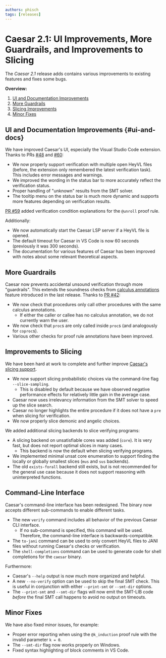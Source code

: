 ```yaml
---
authors: phisch
tags: [releases]
---
```


# Caesar 2.1: UI Improvements, More Guardrails, and Improvements to Slicing

The *Caesar 2.1* release adds contains various improvements to existing features and fixes some bugs.

**Overview:**

 1. [UI and Documentation Improvements](./2025-01-17-caesar-2-1.md#ui-and-docs)
 2. [More Guardrails](./2025-01-17-caesar-2-1.md#more-guardrails)
 3. [Slicing Improvements](./2025-01-17-caesar-2-1.md#improvements-to-slicing)
 4. [Minor Fixes](./2025-01-17-caesar-2-1.md#minor-fixes)

<!-- truncate -->

## UI and Documentation Improvements {#ui-and-docs}

We have improved Caesar's UI, especially the Visual Studio Code extension.
Thanks to PRs [#48](https://github.com/moves-rwth/caesar/pull/48) and [#60](https://github.com/moves-rwth/caesar/pull/60):

 * We now properly support verification with multiple open HeyVL files (before, the extension only remembered the latest verification task). This includes error messages and warnings.
 * We improved the wording in the status bar to more accurately reflect the verification status.
 * Proper handling of "unknown" results from the SMT solver.
 * The tooltip menu on the status bar is much more dynamic and supports more features depending on verification results.

[PR #59](https://github.com/moves-rwth/caesar/pull/59) added verification condition explanations for the `@unroll` proof rule.

Additionally:

 * We now automatically start the Caesar LSP server if a HeyVL file is opened.
 * The default timeout for Caesar in VS Code is now 60 seconds (previously it was 300 seconds).
 * The documentation for various features of Caesar has been improved with notes about some relevant theoretical aspects.


## More Guardrails

Caesar now prevents accidental unsound verification through more "guardrails".
This extends the soundness checks from [calculus annotations](/docs/proof-rules/calculi) feature introduced in the last release.
Thanks to [PR #42](https://github.com/moves-rwth/caesar/pull/42):

 * We now check that procedures only call other procedures with the same calculus annotations.
    * If either the caller or callee has no calculus annotation, we do not currently warn the user.
 * We now check that `proc`s are only called inside `proc`s (and analogously for `coproc`s).
 * Various other checks for proof rule annotations have been improved.


## Improvements to Slicing

We have been hard at work to complete and further improve [Caesar's slicing support](/docs/caesar/slicing).

 * We now support slicing probabilistic choices via the command-line flag `--slice-sampling`.
    * This is disabled by default because we have observed negative performance effects for relatively little gain in the average case.
 * Caesar now uses irrelevancy information from the SMT solver to speed up the slice search.
 * Caesar no longer highlights the entire procedure if it does not have a `pre` when slicing for verification.
 * We now properly slice demonic and angelic choices.

We added additional slicing backends to slice verifying programs:

 * A slicing backend on unsatisfiable cores was added (`core`). It is very fast, but does not report optimal slices in many cases.
    * This backend is now the default when slicing verifying programs.
 * We implemented minimal unsat core enumeration to support finding the locally or globally smallest slices (`mus` and `sus` backends).
 * The old `exists-forall` backend still exists, but is not recommended for the general use case because it does not support reasoning with uninterpreted functions.


## Command-Line Interface

Caesar's command-line interface has been redesigned.
The binary now accepts different sub-commands to enable different tasks.

 * The new `verify` command includes all behavior of the previous Caesar CLI interface.
   * If no sub-command is specified, this command will be used. Therefore, the command-line interface is backwards-compatible.
 * The `to-jani` command can be used to only convert HeyVL files to JANI files without running Caesar's checks or verification.
 * The `shell-completions` command can be used to generate code for shell completions for the `caesar` binary.

Furthermore:

 * Caesar's `--help` output is now much more organized and helpful.
 * A new `--no-verify` option can be used to skip the final SMT check. This is useful in conjunction with either `--print-smt` or `--smt-dir` options.
 * The `--print-smt` and `--smt-dir` flags will now emit the SMT-LIB code *before* the final SMT call happens to avoid no output on timeouts.


## Minor Fixes

We have also fixed minor issues, for example:

 * Proper error reporting when using the `@k_induction` proof rule with the invalid parameter `k = 0`.
 * The `--smt-dir` flag now works properly on Windows.
 * Fixed syntax highlighting of block comments in VS Code.
